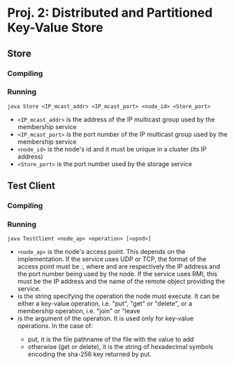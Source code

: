 # Proj. 2: Distributed and Partitioned Key-Value Store

## Store

### Compiling

### Running

```
java Store <IP_mcast_addr> <IP_mcast_port> <node_id> <Store_port>
```

- `<IP_mcast_addr>` is the address of the IP multicast group used by the membership service
- `<IP_mcast_port>` is the port number of the IP multicast group used by the membership service
- `<node_id>` is the node's id and it must be unique in a cluster (its IP address)
- `<Store_port>` is the port number used by the storage service 

## Test Client

### Compiling

### Running

```
java TestClient <node_ap> <operation> [<opnd>]
```

- `<node_ap>` is the node's access point. This depends on the implementation. If the service uses UDP or TCP, the format of the access point must be <IP address>:<port number>, where <IP address> and <port number> are respectively the IP address and the port number being used by the node. If the service uses RMI, this must be the IP address and the name of the remote object providing the service.
- <operation> is the string specifying the operation the node must execute. It can be either a key-value operation, i.e. "put", "get" or "delete", or a membership operation, i.e. "join" or "leave
- <opnd> is the argument of the operation. It is used only for key-value operations. In the case of:
    - put, it is the file pathname of the file with the value to add
    - otherwise (get or delete), it is the string of hexadecimal symbols encoding the sha-256 key returned by put. 


